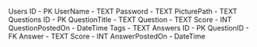 Users
ID - PK
UserName - TEXT
Password - TEXT
PicturePath - TEXT
Questions
ID - PK
QuestionTitle - TEXT
Question - TEXT
Score - INT
QuestionPostedOn - DateTime
Tags - TEXT
Answers
ID - PK
QuestionID - FK
Answer - TEXT
Score - INT
AnswerPostedOn - DateTime
